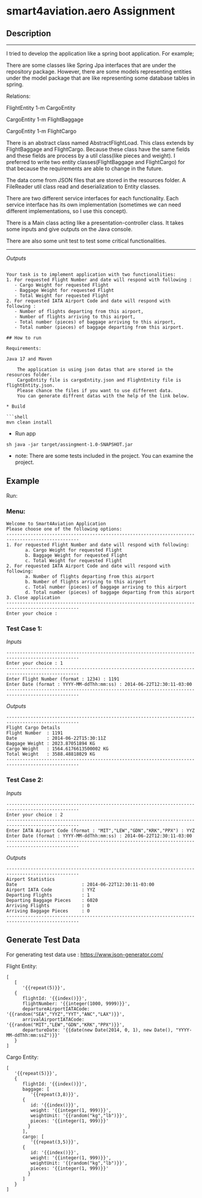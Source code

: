 # smart4aviation.aero Assignment

## Description


***
I tried to develop the application like a spring boot application. For example;

There are some classes like Spring Jpa interfaces that are under the repository package. However, there are some models representing entities under the model package that are like representing some database tables in spring.

Relations:

FlightEntity 1-m CargoEntity

CargoEntity 1-m FlightBaggage

CargoEntity 1-m FlightCargo

There is an abstract class named AbstractFlightLoad. This class extends by FlightBaggage and FlightCargo. Because these class have the same fields and these fields are process by a util class(like pieces and weight). I preferred to write two entity classes(FlightBaggage and FlightCargo) for that because the requirements are able to change in the future.

The data come from JSON files that are stored in the resources folder. A FileReader util class read and deserialization to Entity classes.

There are two different service interfaces for each functionality. Each service interface has its own implementation (sometimes we can need different implementations, so I use this concept).

There is a Main class acting like a presentation-controller class. It takes some inputs and give outputs on the Java console.  

There are also some unit test to test some critical functionalities. 
***

*Outputs*
``` text

Your task is to implement application with two functionalities:
1. For requested Flight Number and date will respond with following :
   - Cargo Weight for requested Flight
   - Baggage Weight for requested Flight
   - Total Weight for requested Flight
2. For requested IATA Airport Code and date will respond with following :
   - Number of flights departing from this airport,
   - Number of flights arriving to this airport,
   - Total number (pieces) of baggage arriving to this airport,
   - Total number (pieces) of baggage departing from this airport.

## How to run

Requirements:

Java 17 and Maven

    The application is using json datas that are stored in the resources folder.
    CargoEntity file is cargoEntity.json and FlightEntity file is flightEntity.json.
    Please chance the files if you want to use different data.
    You can generate diffrent datas with the help of the link below.

* Build

```shell
mvn clean install
```

* Run app

```shell
sh java -jar target/assingment-1.0-SNAPSHOT.jar
```

* note: There are some tests included in the project. You can examine the project.


## Example

Run:

### Menu:

``` text
Welcome to Smart4Aviation Application
Please choose one of the following options:
-------------------------------------------------------------------------------------------------
1. For requested Flight Number and date will respond with following:
       a. Cargo Weight for requested Flight
       b. Baggage Weight for requested Flight
       c. Total Weight for requested Flight
2. For requested IATA Airport Code and date will respond with following:
       a. Number of flights departing from this airport
       b. Number of flights arriving to this airport
       c. Total number (pieces) of baggage arriving to this airport
       d. Total number (pieces) of baggage departing from this airport
3. Close application
-------------------------------------------------------------------------------------------------
Enter your choice : 

```

### Test Case 1:

*Inputs*

``` text
-------------------------------------------------------------------------------------------------
Enter your choice : 1
-------------------------------------------------------------------------------------------------
Enter Flight Number (format : 1234) : 1191
Enter Date (format : YYYY-MM-ddThh:mm:ss) : 2014-06-22T12:30:11-03:00
-------------------------------------------------------------------------------------------------
```    
*Outputs*
``` text
-------------------------------------------------------------------------------------------------
Flight Cargo Details
Flight Number  : 1191
Date           : 2014-06-22T15:30:11Z
Baggage Weight : 2023.87051894 KG
Cargo Weight   : 1564.6176613500002 KG
Total Weight   : 3588.48818029 KG
-------------------------------------------------------------------------------------------------
```    

### Test Case 2:

*Inputs*

``` text
-------------------------------------------------------------------------------------------------
Enter your choice : 2
-------------------------------------------------------------------------------------------------
Enter IATA Airport Code (format : "MIT","LEW","GDN","KRK","PPX") : YYZ
Enter Date (format : YYYY-MM-ddThh:mm:ss) : 2014-06-22T12:30:11-03:00
-------------------------------------------------------------------------------------------------

```    
*Outputs*
``` text
-------------------------------------------------------------------------------------------------
Airport Statistics
Date                        : 2014-06-22T12:30:11-03:00
Airport IATA Code           : YYZ
Departing Flights           : 1
Departing Baggage Pieces    : 6020
Arriving Flights            : 0
Arriving Baggage Pieces     : 0
-------------------------------------------------------------------------------------------------
``` 

## Generate Test Data

For generating test data use : https://www.json-generator.com/

Flight Entity:
``` text
[
   [
      '{{repeat(5)}}',
   {
      flightId: '{{index()}}',
      flightNumber: '{{integer(1000, 9999)}}',
      departureAirportIATACode: '{{random("SEA","YYZ","YYT","ANC","LAX")}}',
      arrivalAirportIATACode: '{{random("MIT","LEW","GDN","KRK","PPX")}}',
      departureDate: '{{date(new Date(2014, 0, 1), new Date(), "YYYY-MM-ddThh:mm:ssZ")}}'
   }
]
```
Cargo Entity:
``` text
[
   '{{repeat(5)}}',
   {
      flightId: '{{index()}}',
      baggage: [
         '{{repeat(3,8)}}',
      {
         id: '{{index()}}',
         weight: '{{integer(1, 999)}}',
         weightUnit: '{{random("kg","lb")}}',
         pieces: '{{integer(1, 999)}}'
        }
      ],
      cargo: [
         '{{repeat(3,5)}}',
      {
         id: '{{index()}}',
         weight: '{{integer(1, 999)}}',
         weightUnit: '{{random("kg","lb")}}',
         pieces: '{{integer(1, 999)}}'
        }
      ]
   }
]
``` 